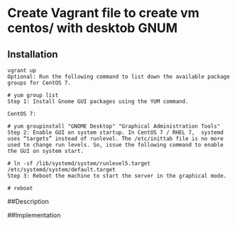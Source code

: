 # Create Vagrant file to create vm centos/ with desktob GNUM
## Installation 
````
vgrant up
Optional: Run the following command to list down the available package groups for CentOS 7.

# yum group list
Step 1: Install Gnome GUI packages using the YUM command.

CentOS 7:

# yum groupinstall "GNOME Desktop" "Graphical Administration Tools"
Step 2: Enable GUI on system startup. In CentOS 7 / RHEL 7,  systemd uses “targets” instead of runlevel. The /etc/inittab file is no more used to change run levels. So, issue the following command to enable the GUI on system start.

# ln -sf /lib/systemd/system/runlevel5.target /etc/systemd/system/default.target
Step 3: Reboot the machine to start the server in the graphical mode.

# reboot
````
##Description

##Implementation